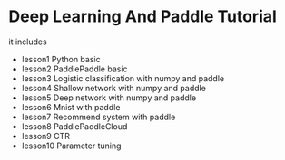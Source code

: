 # Deep Learning And Paddle Tutorial


it includes
* lesson1  Python basic
* lesson2  PaddlePaddle basic
* lesson3  Logistic classification with numpy and paddle
* lesson4  Shallow network with numpy and paddle
* lesson5  Deep network with numpy and paddle
* lesson6  Mnist with paddle
* lesson7  Recommend system with paddle
* lesson8  PaddlePaddleCloud
* lesson9  CTR
* lesson10 Parameter tuning
